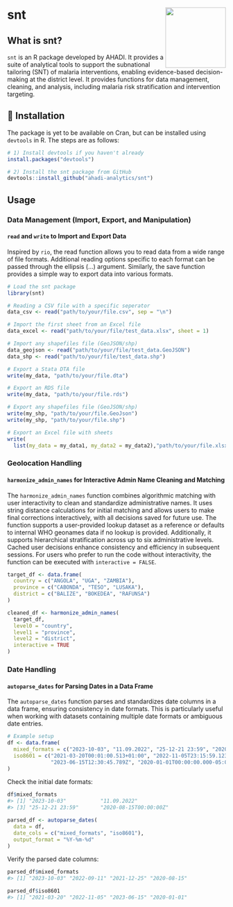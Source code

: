 # <img src="man/figures/logo.png" align="right" height="139" alt="" />
# snt

## What is snt?

`snt` is an R package developed by AHADI. It provides a suite of 
analytical tools to support the subnational tailoring (SNT) of malaria 
interventions, enabling evidence-based decision-making at the district level. 
It provides functions for data management, cleaning, and analysis, including 
malaria risk stratification and intervention targeting.

## :wrench: Installation
The package is yet to be available on Cran, but can be installed using `devtools` in R. The steps are as follows:

```r
# 1) Install devtools if you haven't already
install.packages("devtools")

# 2) Install the snt package from GitHub
devtools::install_github("ahadi-analytics/snt")
```

## Usage

### Data Management (Import, Export, and Manipulation)

#### `read` and `write` to Import and Export Data

Inspired by `rio`, the read function allows you to read data from a wide range of file formats. Additional reading options specific to each format can be passed through the ellipsis (...) argument. Similarly, the save function provides a simple way to export data into various formats.

``` r
# Load the snt package
library(snt)

# Reading a CSV file with a specific seperator
data_csv <- read("path/to/your/file.csv", sep = "\n")

# Import the first sheet from an Excel file
data_excel <- read("path/to/your/file/test_data.xlsx", sheet = 1)

# Import any shapefiles file (GeoJSON/shp)
data_geojson <- read("path/to/your/file/test_data.GeoJSON")
data_shp <- read("path/to/your/file/test_data.shp")

# Export a Stata DTA file
write(my_data, "path/to/your/file.dta")

# Export an RDS file
write(my_data, "path/to/your/file.rds")

# Export any shapefiles file (GeoJSON/shp)
write(my_shp, "path/to/your/file.GeoJson")
write(my_shp, "path/to/your/file.shp")

# Export an Excel file with sheets
write(
  list(my_data = my_data1, my_data2 = my_data2),"path/to/your/file.xlsx")
```

### Geolocation Handling

#### `harmonize_admin_names` for Interactive Admin Name Cleaning and Matching

The `harmonize_admin_names` function combines algorithmic matching with user interactivity to clean and standardize administrative names. It uses string distance calculations for initial matching and allows users to make final corrections interactively, with all decisions saved for future use. The function supports a user-provided lookup dataset as a reference or defaults to internal WHO geonames data if no lookup is provided. Additionally, it supports hierarchical stratification across up to six administrative levels. Cached user decisions enhance consistency and efficiency in subsequent sessions. For users who prefer to run the code without interactivity, the function can be executed with `interactive = FALSE`.
 
```r
target_df <- data.frame(
  country = c("ANGOLA", "UGA", "ZAMBIA"),
  province = c("CABONDA", "TESO", "LUSAKA"),
  district = c("BALIZE", "BOKEDEA", "RAFUNSA")
)

cleaned_df <- harmonize_admin_names(
  target_df,
  level0 = "country",
  level1 = "province",
  level2 = "district",
  interactive = TRUE
)
```

### Date Handling

#### `autoparse_dates` for Parsing Dates in a Data Frame

The `autoparse_dates` function parses and standardizes date columns in a data frame, ensuring consistency in date formats. This is particularly useful when working with datasets containing multiple date formats or ambiguous date entries.

```r
# Example setup
df <- data.frame(
  mixed_formats = c("2023-10-03", "11.09.2022", "25-12-21 23:59", "2020-08-15T00:00:00Z"),
  iso8601 = c("2021-03-20T00:01:00.513+01:00", "2022-11-05T23:15:59.123+01:00",
              "2023-06-15T12:30:45.789Z", "2020-01-01T00:00:00.000-05:00")
)
```

Check the initial date formats:

```r
df$mixed_formats
#> [1] "2023-10-03"           "11.09.2022"
#> [3] "25-12-21 23:59"       "2020-08-15T00:00:00Z"
```

```r
parsed_df <- autoparse_dates(
  data = df,
  date_cols = c("mixed_formats", "iso8601"),
  output_format = "%Y-%m-%d"
)
```

Verify the parsed date columns:

```r
parsed_df$mixed_formats
#> [1] "2023-10-03" "2022-09-11" "2021-12-25" "2020-08-15"

parsed_df$iso8601
#> [1] "2021-03-20" "2022-11-05" "2023-06-15" "2020-01-01"
```

